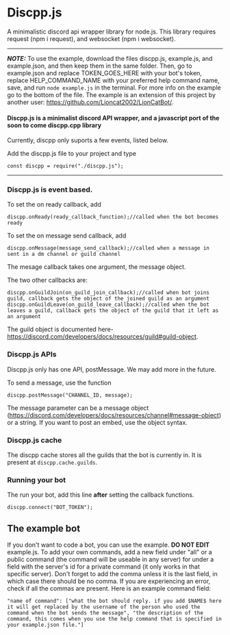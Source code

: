 # Discpp.js
A minimalistic discord api wrapper library for node.js.
This library requires request (npm i request), and websocket (npm i websocket).
***

***NOTE:*** To use the example, download the files discpp.js, example.js, and example.json, and then keep them in the same folder. Then, go to example.json and replace TOKEN_GOES_HERE with your bot's token, replace HELP_COMMAND_NAME with your preferred help command name, save, and run `node example.js` in the terminal. For more info on the example go to the bottom of the file. The example is an extension of this project by another user: https://github.com/Lioncat2002/LionCatBot/.

#### Discpp.js is a minimalist discord API wrapper, and a javascript port of the soon to come discpp.cpp library
Currently, discpp only suports a few events, listed below.

Add the discpp.js file to your project and type
```
const discpp = require("./discpp.js");
```
***
### Discpp.js is event based.
To set the on ready callback, add
```
discpp.onReady(ready_callback_function);//called when the bot becomes ready
```

To set the on message send callback, add
```
discpp.onMessage(message_send_callback);//called when a message in sent in a dm channel or guild channel
```
The mesage callback takes one argument, the message object.

The two other callbacks are:
```
discpp.onGuildJoin(on_guild_join_callback);//called when bot joins guild, callback gets the object of the joined guild as an argument
discpp.onGuildLeave(on_guild_leave_callback);//called when the bot leaves a guild, callback gets the object of the guild that it left as an argument
```
The guild object is documented here- https://discord.com/developers/docs/resources/guild#guild-object.

### Discpp.js APIs
Discpp.js only has one API, postMessage. We may add more in the future.

To send a message, use the function
```
discpp.postMessage("CHANNEL_ID, message);
```
The message parameter can be a message object (https://discord.com/developers/docs/resources/channel#message-object) or a string. If you want to post an embed, use the object syntax.

### Discpp.js cache
The discpp cache stores all the guilds that the bot is currently in. It is present at `discpp.cache.guilds`.

### Running your bot
The run your bot, add this line **after** setting the callback functions.
```
discpp.connect("BOT_TOKEN");
```

## The example bot
If you don't want to code a bot, you can use the example. **DO NOT EDIT** example.js. To add your own commands, add a new field under "all" or a public command (the command will be useable in any server) for under a field with the server's id for a private command (it only works in that specific server). Don't forget to add the comma unless it is the last field, in which case there should be no comma. If you are experiencing an error, check if all the commas are present. Here is an example command field:
```
"name of command": ["what the bot should reply. if you add $NAME$ here it will get replaced by the username of the person who used the command when the bot sends the message", "the description of the command, this comes when you use the help command that is specified in your example.json file."]
```
